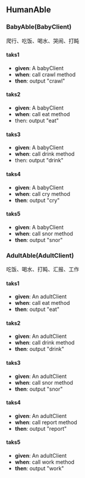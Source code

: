 ## HumanAble

### BabyAble(BabyClient)
爬行、吃饭、喝水、哭闹、打盹

#### taks1
- **given**: A babyClient
- **when**: call crawl method 
- **then**: output "crawl"

#### taks2
- **given**: A babyClient
- **when**: call eat method 
- then: output "eat"
        
#### taks3
- **given**: A babyClient
- **when**: call drink method 
- then: output "drink"

#### taks4
- **given**: A babyClient
- **when**: call cry method 
- **then**: output "cry"

#### taks5
- **given**: A babyClient
- **when**: call snor method 
- **then**: output "snor"

### AdultAble(AdultClient)
吃饭、喝水、打盹、汇报、工作

#### taks1
- **given**: An adultClient
- **when**: call eat method 
- **then**: output "eat"

#### taks2
- **given**: An adultClient
- **when**: call drink method 
- **then**: output "drink"

#### taks3
- **given**: An adultClient
- **when**: call snor method 
- **then**: output "snor"

#### taks4
- **given**: An adultClient
- **when**: call report method 
- **then**: output "report"

#### taks5
- **given**: An adultClient
- **when**: call work method 
- **then**: output "work"
